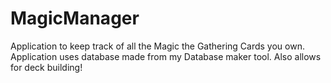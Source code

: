 MagicManager
============

Application to keep track of all the Magic the Gathering Cards you own. Application uses database made from my Database maker tool. Also allows for deck building!